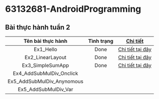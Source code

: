 # 63132681-AndroidProgramming
## Bài thực hành tuần 2

| Tên bài thực hành | Tình trạng | [Chi tiết](https://github.com/TienVannnn/63132681-AndroidProgramming/tree/main/BaiThucHanhTuan2)
|:-------------:|:-------------:|:-------------:
| Ex1_Hello    | Done | [Chi tiết tại đây](https://github.com/TienVannnn/63132681-AndroidProgramming/tree/main/HelloAndroid)
| Ex2_LinearLayout     | Done     | [Chi tiết tại đây](https://github.com/TienVannnn/63132681-AndroidProgramming/tree/main/BaiThucHanhTuan2/Ex2_LinearLayout)
| Ex3_SimpleSumApp     | Done    | [Chi tiết tại đây](https://github.com/TienVannnn/63132681-AndroidProgramming/tree/main/BaiThucHanhTuan2/Ex3_SimpleSumApp)
| Ex4_AddSubMulDiv_Onclick    |  | 
| Ex5_AddSubMulDiv_Anynomous     |      |
| Ex5_AddSubMulDiv_Var     |      |
